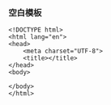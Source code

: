### 空白模板 ###
	<!DOCTYPE html>
	<html lang="en">
	<head>
	    <meta charset="UTF-8">
	    <title></title>
	</head>
	<body>
	
	</body>
	</html>